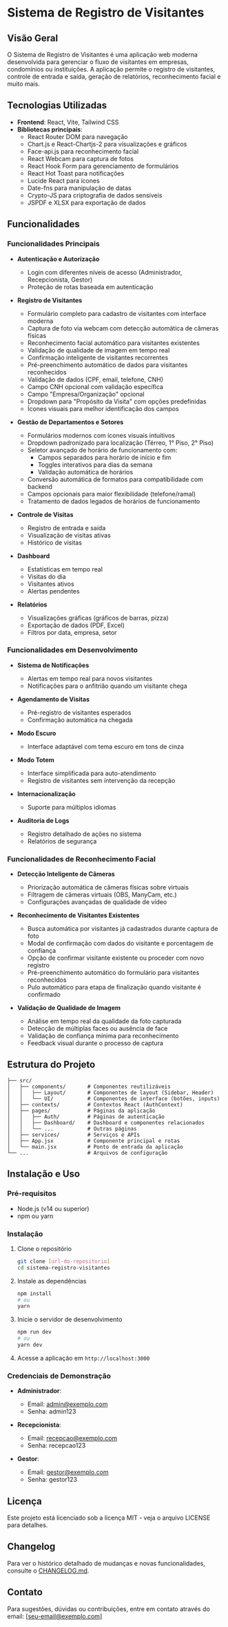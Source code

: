 # Sistema de Registro de Visitantes

## Visão Geral

O Sistema de Registro de Visitantes é uma aplicação web moderna desenvolvida para gerenciar o fluxo de visitantes em empresas, condomínios ou instituições. A aplicação permite o registro de visitantes, controle de entrada e saída, geração de relatórios, reconhecimento facial e muito mais.

## Tecnologias Utilizadas

- **Frontend**: React, Vite, Tailwind CSS
- **Bibliotecas principais**:
  - React Router DOM para navegação
  - Chart.js e React-Chartjs-2 para visualizações e gráficos
  - Face-api.js para reconhecimento facial
  - React Webcam para captura de fotos
  - React Hook Form para gerenciamento de formulários
  - React Hot Toast para notificações
  - Lucide React para ícones
  - Date-fns para manipulação de datas
  - Crypto-JS para criptografia de dados sensíveis
  - JSPDF e XLSX para exportação de dados

## Funcionalidades

### Funcionalidades Principais

- **Autenticação e Autorização**
  - Login com diferentes níveis de acesso (Administrador, Recepcionista, Gestor)
  - Proteção de rotas baseada em autenticação

- **Registro de Visitantes**
  - Formulário completo para cadastro de visitantes com interface moderna
  - Captura de foto via webcam com detecção automática de câmeras físicas
  - Reconhecimento facial automático para visitantes existentes
  - Validação de qualidade de imagem em tempo real
  - Confirmação inteligente de visitantes recorrentes
  - Pré-preenchimento automático de dados para visitantes reconhecidos
  - Validação de dados (CPF, email, telefone, CNH)
  - Campo CNH opcional com validação específica
  - Campo "Empresa/Organização" opcional
  - Dropdown para "Propósito da Visita" com opções predefinidas
  - Ícones visuais para melhor identificação dos campos

- **Gestão de Departamentos e Setores**
  - Formulários modernos com ícones visuais intuitivos
  - Dropdown padronizado para localização (Térreo, 1° Piso, 2° Piso)
  - Seletor avançado de horário de funcionamento com:
    - Campos separados para horário de início e fim
    - Toggles interativos para dias da semana
    - Validação automática de horários
  - Conversão automática de formatos para compatibilidade com backend
  - Campos opcionais para maior flexibilidade (telefone/ramal)
  - Tratamento de dados legados de horários de funcionamento

- **Controle de Visitas**
  - Registro de entrada e saída
  - Visualização de visitas ativas
  - Histórico de visitas

- **Dashboard**
  - Estatísticas em tempo real
  - Visitas do dia
  - Visitantes ativos
  - Alertas pendentes

- **Relatórios**
  - Visualizações gráficas (gráficos de barras, pizza)
  - Exportação de dados (PDF, Excel)
  - Filtros por data, empresa, setor

### Funcionalidades em Desenvolvimento

- **Sistema de Notificações**
  - Alertas em tempo real para novos visitantes
  - Notificações para o anfitrião quando um visitante chega

- **Agendamento de Visitas**
  - Pré-registro de visitantes esperados
  - Confirmação automática na chegada

- **Modo Escuro**
  - Interface adaptável com tema escuro em tons de cinza

- **Modo Totem**
  - Interface simplificada para auto-atendimento
  - Registro de visitantes sem intervenção da recepção

- **Internacionalização**
  - Suporte para múltiplos idiomas

- **Auditoria de Logs**
  - Registro detalhado de ações no sistema
  - Relatórios de segurança

### Funcionalidades de Reconhecimento Facial

- **Detecção Inteligente de Câmeras**
  - Priorização automática de câmeras físicas sobre virtuais
  - Filtragem de câmeras virtuais (OBS, ManyCam, etc.)
  - Configurações avançadas de qualidade de vídeo

- **Reconhecimento de Visitantes Existentes**
  - Busca automática por visitantes já cadastrados durante captura de foto
  - Modal de confirmação com dados do visitante e porcentagem de confiança
  - Opção de confirmar visitante existente ou proceder com novo registro
  - Pré-preenchimento automático do formulário para visitantes reconhecidos
  - Pulo automático para etapa de finalização quando visitante é confirmado

- **Validação de Qualidade de Imagem**
  - Análise em tempo real da qualidade da foto capturada
  - Detecção de múltiplas faces ou ausência de face
  - Validação de confiança mínima para reconhecimento
  - Feedback visual durante o processo de captura

## Estrutura do Projeto

```
├── src/
│   ├── components/       # Componentes reutilizáveis
│   │   ├── Layout/       # Componentes de layout (Sidebar, Header)
│   │   └── UI/           # Componentes de interface (botões, inputs)
│   ├── contexts/         # Contextos React (AuthContext)
│   ├── pages/            # Páginas da aplicação
│   │   ├── Auth/         # Páginas de autenticação
│   │   ├── Dashboard/    # Dashboard e componentes relacionados
│   │   └── ...           # Outras páginas
│   ├── services/         # Serviços e APIs
│   ├── App.jsx           # Componente principal e rotas
│   └── main.jsx          # Ponto de entrada da aplicação
└── ...                   # Arquivos de configuração
```

## Instalação e Uso

### Pré-requisitos

- Node.js (v14 ou superior)
- npm ou yarn

### Instalação

1. Clone o repositório
   ```bash
   git clone [url-do-repositorio]
   cd sistema-registro-visitantes
   ```

2. Instale as dependências
   ```bash
   npm install
   # ou
   yarn
   ```

3. Inicie o servidor de desenvolvimento
   ```bash
   npm run dev
   # ou
   yarn dev
   ```

4. Acesse a aplicação em `http://localhost:3000`

### Credenciais de Demonstração

- **Administrador**:
  - Email: admin@exemplo.com
  - Senha: admin123

- **Recepcionista**:
  - Email: recepcao@exemplo.com
  - Senha: recepcao123

- **Gestor**:
  - Email: gestor@exemplo.com
  - Senha: gestor123

## Licença

Este projeto está licenciado sob a licença MIT - veja o arquivo LICENSE para detalhes.

## Changelog

Para ver o histórico detalhado de mudanças e novas funcionalidades, consulte o [CHANGELOG.md](./CHANGELOG.md).

## Contato

Para sugestões, dúvidas ou contribuições, entre em contato através do email: [seu-email@exemplo.com]